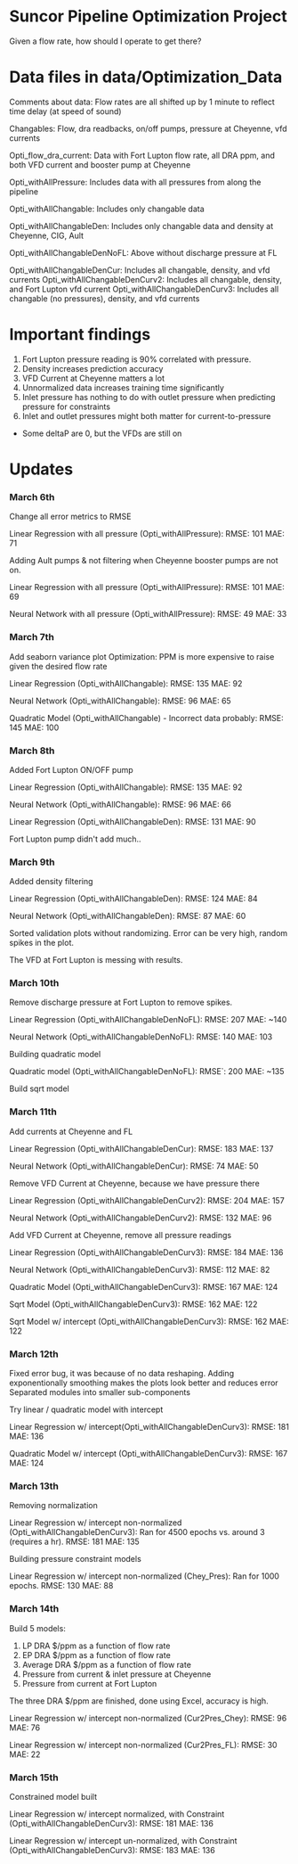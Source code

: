 # Suncor Pipeline Optimization Project
Given a flow rate, how should I operate to get there?

# Data files in data/Optimization_Data
Comments about data:  Flow rates are all shifted up by 1 minute to reflect time delay (at speed of sound)

Changables: Flow, dra readbacks, on/off pumps, pressure at Cheyenne, vfd currents

Opti_flow_dra_current: Data with Fort Lupton flow rate, all DRA ppm, and both VFD current and booster pump at Cheyenne

Opti_withAllPressure: Includes data with all pressures from along the pipeline

Opti_withAllChangable: Includes only changable data

Opti_withAllChangableDen: Includes only changable data and density at Cheyenne, CIG, Ault

Opti_withAllChangableDenNoFL: Above without discharge pressure at FL

Opti_withAllChangableDenCur: Includes all changable, density, and vfd currents
Opti_withAllChangableDenCurv2: Includes all changable, density, and Fort Lupton vfd current
Opti_withAllChangableDenCurv3: Includes all changable (no pressures), density, and vfd currents

# Important findings
1. Fort Lupton pressure reading is 90% correlated with pressure.
2. Density increases prediction accuracy
3. VFD Current at Cheyenne matters a lot
4. Unnormalized data increases training time significantly
5. Inlet pressure has nothing to do with outlet pressure when predicting pressure for constraints
6. Inlet and outlet pressures might both matter for current-to-pressure
  - Some deltaP are 0, but the VFDs are still on


# Updates
### March 6th
Change all error metrics to RMSE

Linear Regression with all pressure (Opti_withAllPressure):
RMSE: 101
MAE: 71

Adding Ault pumps & not filtering when Cheyenne booster pumps are not on.


Linear Regression with all pressure (Opti_withAllPressure):
RMSE: 101
MAE: 69

Neural Network with all pressure (Opti_withAllPressure):
RMSE: 49
MAE: 33

### March 7th
Add seaborn variance plot
Optimization: PPM is more expensive to raise given the desired flow rate

Linear Regression (Opti_withAllChangable):
RMSE: 135
MAE: 92

Neural Network (Opti_withAllChangable):
RMSE: 96
MAE: 65

Quadratic Model (Opti_withAllChangable) - Incorrect data probably:
RMSE: 145
MAE: 100

### March 8th
Added Fort Lupton ON/OFF pump

Linear Regression (Opti_withAllChangable):
RMSE: 135
MAE: 92

Neural Network (Opti_withAllChangable):
RMSE: 96
MAE: 66

Linear Regression (Opti_withAllChangableDen):
RMSE: 131
MAE: 90

Fort Lupton pump didn't add much..

### March 9th
Added density filtering

Linear Regression (Opti_withAllChangableDen):
RMSE: 124
MAE: 84

Neural Network (Opti_withAllChangableDen):
RMSE: 87
MAE: 60

Sorted validation plots without randomizing.
Error can be very high, random spikes in the plot.

The VFD at Fort Lupton is messing with results.

### March 10th
Remove discharge pressure at Fort Lupton to remove spikes.

Linear Regression (Opti_withAllChangableDenNoFL):
RMSE: 207
MAE: ~140

Neural Network (Opti_withAllChangableDenNoFL):
RMSE: 140
MAE: 103

Building quadratic model

Quadratic model (Opti_withAllChangableDenNoFL):
RMSE`: 200
MAE:  ~135

Build sqrt model


### March 11th
Add currents at Cheyenne and FL

Linear Regression (Opti_withAllChangableDenCur):
RMSE: 183
MAE: 137

Neural Network (Opti_withAllChangableDenCur):
RMSE: 74
MAE: 50

Remove VFD Current at Cheyenne, because we have pressure there

Linear Regression (Opti_withAllChangableDenCurv2):
RMSE: 204
MAE: 157

Neural Network (Opti_withAllChangableDenCurv2):
RMSE: 132
MAE: 96

Add VFD Current at Cheyenne, remove all pressure readings

Linear Regression (Opti_withAllChangableDenCurv3):
RMSE: 184
MAE: 136

Neural Network (Opti_withAllChangableDenCurv3):
RMSE: 112
MAE: 82

Quadratic Model (Opti_withAllChangableDenCurv3):
RMSE: 167
MAE: 124

Sqrt Model (Opti_withAllChangableDenCurv3):
RMSE: 162
MAE: 122

Sqrt Model w/ intercept (Opti_withAllChangableDenCurv3):
RMSE: 162
MAE: 122

### March 12th
Fixed error bug, it was because of no data reshaping.
Adding exponentionally smoothing makes the plots look better and reduces error
Separated modules into smaller sub-components

Try linear / quadratic model with intercept

Linear Regression w/ intercept(Opti_withAllChangableDenCurv3):
RMSE: 181
MAE: 136

Quadratic Model w/ intercept (Opti_withAllChangableDenCurv3):
RMSE: 167
MAE: 124

### March 13th
Removing normalization

Linear Regression w/ intercept non-normalized (Opti_withAllChangableDenCurv3):
Ran for 4500 epochs vs. around 3 (requires a hr).
RMSE: 181
MAE: 135

Building pressure constraint models

Linear Regression w/ intercept non-normalized (Chey_Pres):
Ran for 1000 epochs.
RMSE: 130
MAE: 88

### March 14th
Build 5 models:
1. LP DRA $/ppm as a function of flow rate
2. EP DRA $/ppm as a function of flow rate
3. Average DRA $/ppm as a function of flow rate
4. Pressure from current & inlet pressure at Cheyenne
5. Pressure from current at Fort Lupton

The three DRA $/ppm are finished, done using Excel, accuracy is high.

Linear Regression w/ intercept non-normalized (Cur2Pres_Chey):
RMSE: 96
MAE: 76

Linear Regression w/ intercept non-normalized (Cur2Pres_FL):
RMSE: 30
MAE: 22

### March 15th
Constrained model built

Linear Regression w/ intercept normalized, with Constraint (Opti_withAllChangableDenCurv3):
RMSE: 181
MAE: 136

Linear Regression w/ intercept un-normalized, with Constraint (Opti_withAllChangableDenCurv3):
RMSE: 183
MAE: 136

